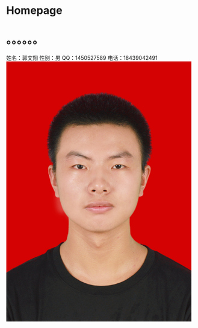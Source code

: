 # Homepage
。。。。。。
============
姓名：郭文翔   性别：男    QQ：1450527589  电话：18439042491
![个人照片](微信图片_20180729210130.jpg)
